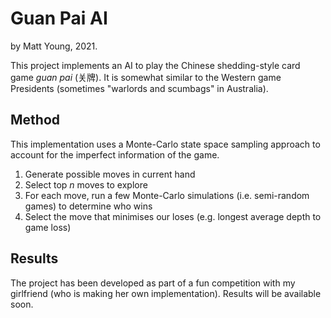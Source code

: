 # Guan Pai AI

by Matt Young, 2021.

This project implements an AI to play the Chinese shedding-style card game _guan pai_ (关牌). It is somewhat similar to 
the Western game Presidents (sometimes "warlords and scumbags" in Australia).

## Method
This implementation uses a Monte-Carlo state space sampling approach to account for the imperfect information of the
game.

1. Generate possible moves in current hand
2. Select top _n_ moves to explore
3. For each move, run a few Monte-Carlo simulations (i.e. semi-random games) to determine who wins
4. Select the move that minimises our loses (e.g. longest average depth to game loss)

## Results
The project has been developed as part of a fun competition with my girlfriend (who is making her own implementation).
Results will be available soon.
